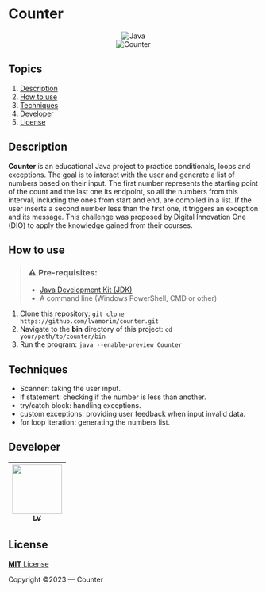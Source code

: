 # Counter
<div align="center">
  <img src="https://img.shields.io/badge/java-%23ED8B00.svg?style=for-the-badge&logo=openjdk&logoColor=white" alt="Java">
  <br>
  <img src="https://github.com/lvamorim/counter/assets/118397791/78b5221e-0644-4cd3-8b37-ef97a20ca799" alt="Counter">
</div>

## Topics
1. [Description](#description)
2. [How to use](#how-to-use)
3. [Techniques](#techniques)
4. [Developer](#developer)
5. [License](#license)

## Description
**Counter** is an educational Java project to practice conditionals, loops and exceptions. The goal is to interact with the user and generate a list of numbers based on their input. The first number represents the starting point of the count and the last one its endpoint, so all the numbers from this interval, including the ones from start and end, are compiled in a list. If the user inserts a second number less than the first one, it triggers an exception and its message. This challenge was proposed by Digital Innovation One (DIO) to apply the knowledge gained from their courses.

## How to use
> ### ⚠ Pre-requisites:
> - [Java Development Kit (JDK)](https://www.oracle.com/java/technologies/downloads/)
> - A command line (Windows PowerShell, CMD or other)

1. Clone this repository: `git clone https://github.com/lvamorim/counter.git`
2. Navigate to the **bin** directory of this project: `cd your/path/to/counter/bin`
3. Run the program: `java --enable-preview Counter`

## Techniques
- Scanner: taking the user input.
- if statement: checking if the number is less than another.
- try/catch block: handling exceptions.
- custom exceptions: providing user feedback when input invalid data.
- for loop iteration: generating the numbers list.

## Developer
| [<img src="https://github.com/lvamorim.png" width=100><br><sub>LV</sub>](https://github.com/lvamorim) |
| :---: |

## License
[**MIT** License](https://github.com/lvamorim/uverse-blog/blob/main/LICENSE)

Copyright ©2023 — Counter
